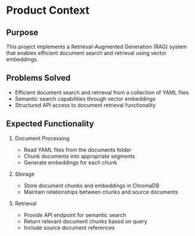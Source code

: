 # Product Context

## Purpose
This project implements a Retrieval-Augmented Generation (RAG) system that enables efficient document search and retrieval using vector embeddings.

## Problems Solved
- Efficient document search and retrieval from a collection of YAML files
- Semantic search capabilities through vector embeddings
- Structured API access to document retrieval functionality

## Expected Functionality
1. Document Processing
   - Read YAML files from the documents folder
   - Chunk documents into appropriate segments
   - Generate embeddings for each chunk

2. Storage
   - Store document chunks and embeddings in ChromaDB
   - Maintain relationships between chunks and source documents

3. Retrieval
   - Provide API endpoint for semantic search
   - Return relevant document chunks based on query
   - Include source document references
